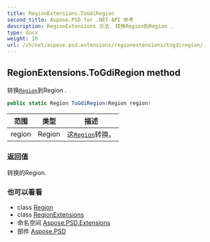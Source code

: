 ```yaml
---
title: RegionExtensions.ToGdiRegion
second_title: Aspose.PSD for .NET API 参考
description: RegionExtensions 方法. 转换Region到Region .
type: docs
weight: 10
url: /zh/net/aspose.psd.extensions/regionextensions/togdiregion/
---
```

## RegionExtensions.ToGdiRegion method

转换[`Region`](../../../aspose.psd/region/)到Region .

```csharp
public static Region ToGdiRegion(Region region)
```

| 范围 | 类型 | 描述 |
| --- | --- | --- |
| region | Region | 这[`Region`](../../../aspose.psd/region/)转换。 |

### 返回值

转换的Region.

### 也可以看看

* class [Region](../../../aspose.psd/region/)
* class [RegionExtensions](../)
* 命名空间 [Aspose.PSD.Extensions](../../regionextensions/)
* 部件 [Aspose.PSD](../../../)


